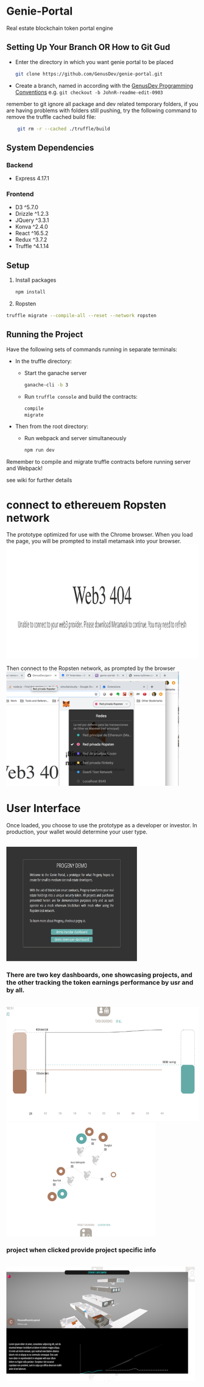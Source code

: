 # Genie-Portal

Real estate blockchain token portal engine

## Setting Up Your Branch OR How to Git Gud

- Enter the directory in which you want genie portal to be placed
    ```bash
    git clone https://github.com/GenusDev/genie-portal.git
    ```
- Create a branch, named in according with the [GenusDev Programming Conventions](https://docs.google.com/document/d/1-PGffrw-B1d9P5A_zfo5gJrW8dK28kqx5j-xxKOMPLY) e.g. `git checkout -b JohnR-readme-edit-0903`

remember to git ignore all package and dev related temporary folders, if you are having problems with folders still pushing, try the following command to remove the truffle cached build file:

```bash
    git rm -r --cached ./truffle/build
   ```

## System Dependencies

### Backend

- Express 4.17.1

### Frontend

- D3 ^5.7.0
- Drizzle ^1.2.3
- JQuery ^3.3.1
- Konva ^2.4.0
- React ^16.5.2
- Redux ^3.7.2
- Truffle ^4.1.14

## Setup

1. Install packages
    ```bash
    npm install
    ```
2. Ropsten
  ```bash
  truffle migrate --compile-all --reset --network ropsten
  ```

## Running the Project

Have the following sets of commands running in separate terminals:

- In the truffle directory:
  - Start the ganache server
    ```bash
    ganache-cli -b 3
    ```
  - Run `truffle console` and build the contracts:
    ```bash
    compile
    migrate
    ```
- Then from the root directory:

  - Run webpack and server simultaneously 
    ```bash
    npm run dev
    ```

Remember to compile and migrate truffle contracts before running server and Webpack!


see wiki for further details

# connect to ethereuem Ropsten network
The prototype optimized for use with the Chrome browser. 
When you load the page, you will be prompted to install metamask into your browser. 
<br>
<img src="https://github.com/GenusDev/genusdev-assets/blob/master/read_me_images/downloadMetaMaskWarning.png" alt="icon" height="300">

Then connect to the Ropsten network, as prompted by the browser
<br>
<img src="https://github.com/GenusDev/genusdev-assets/blob/master/read_me_images/connectingToRopsten.png" alt="icon" height="300">


# User Interface 
Once loaded, you choose to use the prototype as a developer or investor. In production, your wallet would determine your user type. 

<br>
<img src="https://github.com/GenusDev/genusdev-assets/blob/master/read_me_images/chooseUserType.png" alt="icon" height="300" >


### There are two key dashboards, one showcasing projects, and the other tracking the token earnings performance by usr and by all. 

<br>
<img src="https://github.com/GenusDev/genusdev-assets/blob/master/read_me_images/tokenGraph.png" alt="icon" height="300">

<br>
<img src="https://github.com/GenusDev/genusdev-assets/blob/master/read_me_images/projectGraph.png" alt="icon" height="300" >

### project when clicked provide project specific info 

<br>
<img src="https://github.com/GenusDev/genusdev-assets/blob/master/read_me_images/projectSpecificInfo.png" alt="icon" height="300">
